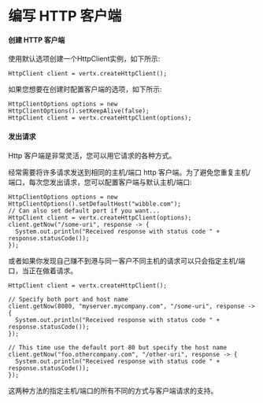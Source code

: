 # 编写 HTTP 客户端

#### 创建 HTTP 客户端

使用默认选项创建一个HttpClient实例，如下所示:

```
HttpClient client = vertx.createHttpClient();
```

如果您想要在创建时配置客户端的选项，如下所示:

```
HttpClientOptions options = new HttpClientOptions().setKeepAlive(false);
HttpClient client = vertx.createHttpClient(options);
```


#### 发出请求
Http 客户端是非常灵活，您可以用它请求的各种方式。

经常需要将许多请求发送到相同的主机/端口 http 客户端。为了避免您重复主机/端口，每次您发出请求，您可以配置客户端与默认主机/端口:

```
HttpClientOptions options = new HttpClientOptions().setDefaultHost("wibble.com");
// Can also set default port if you want...
HttpClient client = vertx.createHttpClient(options);
client.getNow("/some-uri", response -> {
  System.out.println("Received response with status code " + response.statusCode());
});
```

或者如果你发现自己赚不到港与同一客户不同主机的请求可以只会指定主机/端口，当正在做着请求。

```
HttpClient client = vertx.createHttpClient();

// Specify both port and host name
client.getNow(8080, "myserver.mycompany.com", "/some-uri", response -> {
  System.out.println("Received response with status code " + response.statusCode());
});

// This time use the default port 80 but specify the host name
client.getNow("foo.othercompany.com", "/other-uri", response -> {
  System.out.println("Received response with status code " + response.statusCode());
});
```

这两种方法的指定主机/端口的所有不同的方式与客户端请求的支持。